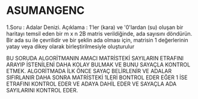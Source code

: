 # ASUMANGENC

1.Soru  :  Adalar Denizi. Açıklama  : 1'ler (kara) ve '0'lardan (su) oluşan bir haritayı temsil eden bir m x n 2B matris verildiğinde, ada sayısını döndürün. Bir ada su ile çevrilidir ve bir şeklin ada olması için, matrisin 1 değerlerinin yatay veya dikey olarak birleştirilmesiyle oluşturulur 


BU SORUDA ALGORİTMANIN AMACI MATRİSTEKİ SAYILARIN ETRAFINI ARAYIP İSTENİLENİ DAHA KOLAY BULMAK VE BUNU SAYAÇLA KONTROL ETMEK.
ALGORİTMADA İLK ÖNCE SAYAÇ BELİRLENİR VE ADALAR SIFIRLANIR DAHA SONRA MATRİSTEKİ 1LERİ BONTROL EDER EĞER 1 İSE ETRAFINI KONTROL EDER VE ADAYA DAHİL EDER VE SAYAÇLA ADA SAYILARINI KONTROL EDER.
